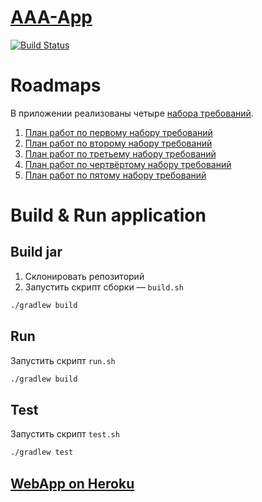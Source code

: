 # [AAA-App](https://github.com/PetrSed/AAA-App)
[![Build Status](https://api.travis-ci.org/PetrSed/AAA-App.svg?branch=master)](https://travis-ci.org/PetrSed/AAA-App)

# Roadmaps
В приложении реализованы четыре [набора требований](./docs/requirements.md).

1. [План работ по первому набору требований](./docs/ROADMAP1.md)
2. [План работ по второму набору требований](./docs/ROADMAP2.md)
3. [План работ по третьему набору требований](./docs/ROADMAP3.md)
4. [План работ по чертвёртому набору требований](./docs/ROADMAP4.md)
5. [План работ по пятому набору требований](./docs/ROADMAP5.md)

# Build & Run application
## Build jar
1. Склонировать репозиторий
2. Запустить скрипт сборки — `build.sh`
```bash
./gradlew build
```


## Run
Запустить скрипт `run.sh`
```bash
./gradlew build
```

## Test
Запустить скрипт `test.sh`
```bash
./gradlew test
```
## [WebApp on Heroku](http://testtaskaaa.herokuapp.com)

